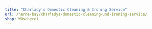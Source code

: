 ```yaml
---
title: "Charlady's Domestic Cleaning & Ironing Service"
url: /herne-bay/charladys-domestic-cleaning-und-ironing-service/
shop: Wäscherei
---
```

